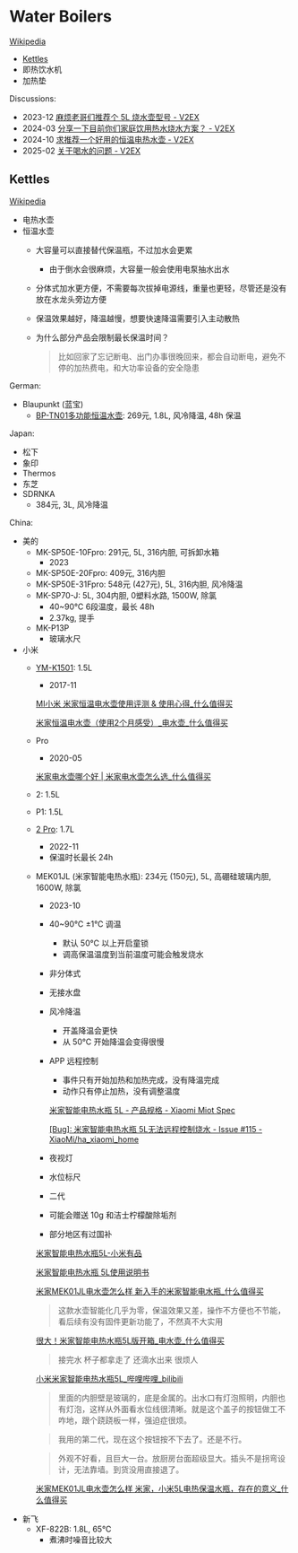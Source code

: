 # Water Boilers
[Wikipedia](https://en.wikipedia.org/wiki/Electric_water_boiler)

- [Kettles](#kettles)
- 即热饮水机
- 加热垫

Discussions:
- 2023-12 [麻烦老哥们推荐个 5L 烧水壶型号 - V2EX](https://www.v2ex.com/t/998599)
- 2024-03 [分享一下目前你们家庭饮用热水烧水方案？ - V2EX](https://www.v2ex.com/t/1020149)
- 2024-10 [求推荐一个好用的恒温电热水壶 - V2EX](https://v2ex.com/t/1077426)
- 2025-02 [关于喝水的问题 - V2EX](https://v2ex.com/t/1110838)

## Kettles
[Wikipedia](https://en.wikipedia.org/wiki/Kettle#Electric_kettles)

- 电热水壶
- 恒温水壶
  - 大容量可以直接替代保温瓶，不过加水会更累
    - 由于倒水会很麻烦，大容量一般会使用电泵抽水出水
  - 分体式加水更方便，不需要每次拔掉电源线，重量也更轻，尽管还是没有放在水龙头旁边方便
  - 保温效果越好，降温越慢，想要快速降温需要引入主动散热
  - 为什么部分产品会限制最长保温时间？

    > 比如回家了忘记断电、出门办事很晚回来，都会自动断电，避免不停的加热费电，和大功率设备的安全隐患

German:
- Blaupunkt (蓝宝)
  - [BP-TN01多功能恒温水壶](https://blaupunkt.com/c_cn/%E4%BA%A7%E5%93%81/bp-tn01%E5%A4%9A%E5%8A%9F%E8%83%BD%E6%81%92%E6%B8%A9%E6%B0%B4%E5%A3%B6/): 269元, 1.8L, 风冷降温, 48h 保温

Japan:
- 松下
- 象印
- Thermos
- 东芝
- SDRNKA
  - 384元, 3L, 风冷降温

China:
- 美的
  - MK-SP50E-10Fpro: 291元, 5L, 316内胆, 可拆卸水箱
    - 2023
  - MK-SP50E-20Fpro: 409元, 316内胆
  - MK-SP50E-31Fpro: 548元 (427元), 5L, 316内胆, 风冷降温
  - MK-SP70-J: 5L, 304内胆, 0塑料水路, 1500W, 除氯
    - 40~90℃ 6段温度，最长 48h
    - 2.37kg, 提手
  - MK-P13P
    - 玻璃水尺
- 小米
  - [YM-K1501](https://www.mi.com/kettle): 1.5L
    - 2017-11

    [MI小米 米家恒温电水壶使用评测 & 使用心得\_什么值得买](https://post.smzdm.com/p/437360/)

    [米家恒温电水壶（使用2个月感受）\_电水壶\_什么值得买](https://post.smzdm.com/p/av8d9zn/)
  - Pro
    - 2020-05

    [米家电水壶哪个好 | 米家电水壶怎么选\_什么值得买](https://post.smzdm.com/p/ag8lg7g7/)
  - 2: 1.5L
  - P1: 1.5L
  - [2 Pro](https://www.mi.com/tw/product/xiaomi-smart-kettle-2-pro/): 1.7L
    - 2022-11
    - 保温时长最长 24h
  - MEK01JL (米家智能电热水瓶): 234元 (150元), 5L, 高硼硅玻璃内胆, 1600W, 除氯
    - 2023-10
    - 40~90℃ ±1℃ 调温
      - 默认 50℃ 以上开启童锁
      - 调高保温温度到当前温度可能会触发烧水
    - 非分体式
    - 无接水盘
    - 风冷降温
      - 开盖降温会更快
      - 从 50℃ 开始降温会变得很慢
    - APP 远程控制
      - 事件只有开始加热和加热完成，没有降温完成
      - 动作只有停止加热，没有调整温度

      [米家智能电热水瓶 5L - 产品规格 - Xiaomi Miot Spec](https://home.miot-spec.com/spec/xiaomi.kettle.mek01)

      [\[Bug\]: 米家智能电热水瓶 5L无法远程控制烧水 - Issue #115 - XiaoMi/ha\_xiaomi\_home](https://github.com/XiaoMi/ha_xiaomi_home/issues/115)
    - 夜视灯
    - 水位标尺
    - 二代
    - 可能会赠送 10g 和洁士柠檬酸除垢剂
    - 部分地区有过国补

    [米家智能电热水瓶5L-小米有品](https://www.xiaomiyoupin.com/detail?gid=161773)

    [米家智能电热水瓶 5L使用说明书](https://home.mi.com/views/introduction.html?model=xiaomi.kettle.mek01)

    [米家MEK01JL电水壶怎么样 新入手的米家智能电水瓶\_什么值得买](https://post.smzdm.com/talk/p/awo338op/)
    > 这款水壶智能化几乎为零，保温效果又差，操作不方便也不节能，看后续有没有固件更新功能了，不然真不大实用

    [很大！米家智能电热水瓶5L版开箱\_电水壶\_什么值得买](https://post.smzdm.com/p/ag5rp76w/)
    > 接完水 杯子都拿走了 还滴水出来 很烦人

    [小米米家智能电热水瓶5L\_哔哩哔哩\_bilibili](https://www.bilibili.com/video/BV1D8411r7Dz/)
    > 里面的内胆壁是玻璃的，底是金属的。出水口有灯泡照明，内胆也有灯泡，这样从外面看水位线很清晰。就是这个盖子的按钮做工不咋地，跟个跷跷板一样，强迫症很烦。

    > 我用的第二代，现在这个按钮按不下去了。还是不行。

    > 外观不好看，且巨大一台。放厨房台面超级显大。插头不是拐弯设计，无法靠墙。到货没用直接退了。

    [米家MEK01JL电水壶怎么样 米家，小米5L电热保温水瓶，存在的意义\_什么值得买](https://post.smzdm.com/talk/p/a5x7o7vl/)
- 新飞
  - XF-822B: 1.8L, 65℃
    - 煮沸时噪音比较大
